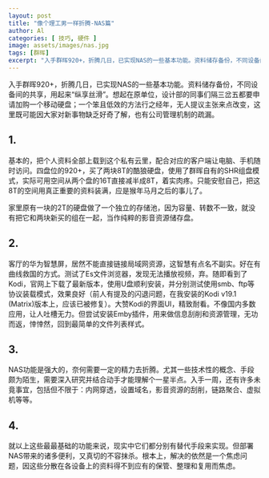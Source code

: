 ```yaml
---
layout: post
title: "像个理工男一样折腾-NAS篇"
author: Al
categories: [ 技巧, 硬件 ]
image: assets/images/nas.jpg
tags: [群晖]
excerpt: "入手群晖920+，折腾几日，已实现NAS的一些基本功能。资料储存备份，不同设备间的共享，用起来“纵享丝滑”。想起在原单位，设计部的同事们隔三岔五都要申请加购一个移动硬盘；一个笨且低效的方法行之经年，无人提议主张来点改变，这里既可能因大家对新事物缺乏好奇了解，也有公司管理机制的疏漏。"
---
```




入手群晖920+，折腾几日，已实现NAS的一些基本功能。资料储存备份，不同设备间的共享，用起来“纵享丝滑”。想起在原单位，设计部的同事们隔三岔五都要申请加购一个移动硬盘；一个笨且低效的方法行之经年，无人提议主张来点改变，这里既可能因大家对新事物缺乏好奇了解，也有公司管理机制的疏漏。

## 1.
基本的，把个人资料全部上载到这个私有云里，配合对应的客户端让电脑、手机随时访问。四盘位的920+，买了两块8T的酷狼硬盘，使用了群晖自有的SHR组盘模式，实际可用空间从两个盘的16T直接减半成8T，着实肉疼。只能安慰自己，把这8T的空间用真正重要的资料装满，应是猴年马月之后的事儿了。

家里原有一块的2T的硬盘做了一个独立的存储池，因为容量、转数不一致，就没有把它和两块新买的组在一起，当作纯粹的影音资源储存盘。

## 2.
客厅的华为智慧屏，居然不能直接链接局域网资源，这智慧有点名不副实。好在有曲线救国的方式。测试了Es文件浏览器，发现无法播放视频，弃。随即看到了Kodi，官网上下载了最新版本，使用U盘顺利安装，并分别测试使用smb、ftp等协议装载模式，效果良好（前人有提及的闪退问题，在我安装的Kodi v19.1 (Matrix)版本上，应该已被修复）。大赞Kodi的界面UI，精致耐看。不像国内多数应用，让人吐槽无力。但尝试安装Emby插件，用来做信息刮削和资源管理，无功而返，悻悻然，回到最简单的文件列表样式。

## 3.
NAS功能是强大的，奈何需要一定的精力去折腾。尤其一些技术性的概念、手段颇为陌生，需要深入研究并结合动手才能理解个一星半点。入手一周，还有许多未竟事宜，包括但不限于：内网穿透，设置域名，影音资源的刮削，链路聚合、虚拟机等等。

## 4.
就以上这些最最基础的功能来说，现实中它们都分别有替代手段来实现。但部署NAS带来的诸多便利，又真切的不容抹杀。根本上，解决的依然是一个焦虑问题，因这些分散在各设备上的资料得不到应有的保管、整理和复用而焦虑。

